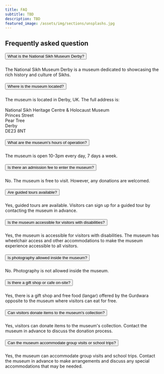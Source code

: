 ```yaml
---
title: FAQ
subtitle: TBD
description: TBD
featured_image: /assets/img/sections/unsplashs.jpg
---
```


<div class="cd-section" id="accordion">
    <div class="accordion-1">
      <div class="container">
        <div class="row">
          <div class="col-md-6 mx-auto text-center">
            <h2 class="title mb-3 mt-5">Frequently asked question</h2>
          </div>
        </div>
        <div class="row">
          <div class="col-md-12 ml-auto">
            <div class="accordion" id="accordionExample">
              <div class="card">
                <div class="card-header" id="headingOne">
                  <h5 class="mb-0">
                    <button class="btn btn-link w-100 text-primary text-left collapsed" type="button" data-toggle="collapse" data-target="#collapseOne" aria-expanded="false" aria-controls="collapseOne">
                        What is the National Sikh Museum Derby?
                      <i class="ni ni-bold-down float-right pt-1"></i>
                    </button>
                  </h5>
                </div>
                <div id="collapseOne" class="collapse" aria-labelledby="headingOne" data-parent="#accordionExample" style="">
                  <div class="card-body opacity-8">
                        The National Sikh Museum Derby is a museum dedicated to showcasing the rich history and culture of Sikhs.
                  </div>
                </div>
              </div>
              <div class="card">
                <div class="card-header" id="headingTwo">
                  <h5 class="mb-0">
                    <button class="btn btn-link w-100 text-primary text-left" type="button" data-toggle="collapse" data-target="#collapseTwo" aria-expanded="false" aria-controls="collapseTwo">
                      Where is the museum located?
                      <i class="ni ni-bold-down float-right pt-1"></i>
                    </button>
                  </h5>
                </div>
                <div id="collapseTwo" class="collapse" aria-labelledby="headingTwo" data-parent="#accordionExample" style="">
                  <div class="card-body opacity-8">
                    The museum is located in Derby, UK. The full address is:<br /><br />
                    National Sikh Heritage Centre & Holocaust Museum<br />
                    Princes Street<br />
                    Pear Tree<br/>
                    Derby<br />
                    DE23 8NT
                  </div>
                </div>
              </div>
              <div class="card">
                <div class="card-header" id="headingThree">
                  <h5 class="mb-0">
                    <button class="btn btn-link w-100 text-primary text-left collapsed" type="button" data-toggle="collapse" data-target="#collapseThree" aria-expanded="false" aria-controls="collapseThree">
                      What are the museum's hours of operation?
                      <i class="ni ni-bold-down float-right pt-1"></i>
                    </button>
                  </h5>
                </div>
                <div id="collapseThree" class="collapse" aria-labelledby="headingThree" data-parent="#accordionExample">
                  <div class="card-body opacity-8">
                    The museum is open 10-3pm every day, 7 days a week.
                  </div>
                </div>
              </div>
              <div class="card">
                <div class="card-header" id="headingFour">
                  <h5 class="mb-0">
                    <button class="btn btn-link w-100 text-primary text-left" type="button" data-toggle="collapse" data-target="#collapseFour" aria-controls="collapseFour">
                      Is there an admission fee to enter the museum?
                      <i class="ni ni-bold-down float-right pt-1"></i>
                    </button>
                  </h5>
                </div>
                <div id="collapseFour" class="collapse" aria-labelledby="headingFour" data-parent="#accordionExample">
                  <div class="card-body opacity-8">
                    No. The museum is free to visit. However, any donations are welcomed.
                  </div>
                </div>
              </div>
              <div class="card">
                <div class="card-header" id="headingFifth">
                  <h5 class="mb-0">
                    <button class="btn btn-link w-100 text-primary text-left" type="button" data-toggle="collapse" data-target="#collapseFifth" aria-controls="collapseFifth">
                      Are guided tours available?
                      <i class="ni ni-bold-down float-right pt-1"></i>
                    </button>
                  </h5>
                </div>
                <div id="collapseFifth" class="collapse" aria-labelledby="headingFifth" data-parent="#accordionExample">
                  <div class="card-body opacity-8">
                    Yes, guided tours are available. Visitors can sign up for a guided tour by contacting the museum in advance.
                  </div>
                </div>
              </div>
              <div class="card">
                <div class="card-header" id="headingFifth">
                  <h5 class="mb-0">
                    <button class="btn btn-link w-100 text-primary text-left" type="button" data-toggle="collapse" data-target="#collapseFifth" aria-controls="collapseFifth">
                      Is the museum accessible for visitors with disabilities?
                      <i class="ni ni-bold-down float-right pt-1"></i>
                    </button>
                  </h5>
                </div>
                <div id="collapseFifth" class="collapse" aria-labelledby="headingFifth" data-parent="#accordionExample">
                  <div class="card-body opacity-8">
                    Yes, the museum is accessible for visitors with disabilities. The museum has wheelchair access and other accommodations to make the museum experience accessible to all visitors.
                  </div>
                </div>
              </div>
              <div class="card">
                <div class="card-header" id="headingFifth">
                  <h5 class="mb-0">
                    <button class="btn btn-link w-100 text-primary text-left" type="button" data-toggle="collapse" data-target="#collapseFifth" aria-controls="collapseFifth">
                      Is photography allowed inside the museum?
                      <i class="ni ni-bold-down float-right pt-1"></i>
                    </button>
                  </h5>
                </div>
                <div id="collapseFifth" class="collapse" aria-labelledby="headingFifth" data-parent="#accordionExample">
                  <div class="card-body opacity-8">
                    No. Photography is not allowed inside the museum.
                  </div>
                </div>
              </div>
              <div class="card">
                <div class="card-header" id="headingFifth">
                  <h5 class="mb-0">
                    <button class="btn btn-link w-100 text-primary text-left" type="button" data-toggle="collapse" data-target="#collapseFifth" aria-controls="collapseFifth">
                      Is there a gift shop or cafe on-site?
                      <i class="ni ni-bold-down float-right pt-1"></i>
                    </button>
                  </h5>
                </div>
                <div id="collapseFifth" class="collapse" aria-labelledby="headingFifth" data-parent="#accordionExample">
                  <div class="card-body opacity-8">
                    Yes, there is a gift shop and free food (langar) offered by the Gurdwara opposite to the museum where visitors can eat for free.
                  </div>
                </div>
              </div>
              <div class="card">
                <div class="card-header" id="headingFifth">
                  <h5 class="mb-0">
                    <button class="btn btn-link w-100 text-primary text-left" type="button" data-toggle="collapse" data-target="#collapseFifth" aria-controls="collapseFifth">
                      Can visitors donate items to the museum's collection?
                      <i class="ni ni-bold-down float-right pt-1"></i>
                    </button>
                  </h5>
                </div>
                <div id="collapseFifth" class="collapse" aria-labelledby="headingFifth" data-parent="#accordionExample">
                  <div class="card-body opacity-8">
                    Yes, visitors can donate items to the museum's collection. Contact the museum in advance to discuss the donation process.
                  </div>
                </div>
              </div>
              <div class="card">
                <div class="card-header" id="headingFifth">
                  <h5 class="mb-0">
                    <button class="btn btn-link w-100 text-primary text-left" type="button" data-toggle="collapse" data-target="#collapseFifth" aria-controls="collapseFifth">
                      Can the museum accommodate group visits or school trips?
                      <i class="ni ni-bold-down float-right pt-1"></i>
                    </button>
                  </h5>
                </div>
                <div id="collapseFifth" class="collapse" aria-labelledby="headingFifth" data-parent="#accordionExample">
                  <div class="card-body opacity-8">
                    Yes, the museum can accommodate group visits and school trips. Contact the museum in advance to make arrangements and discuss any special accommodations that may be needed.
                  </div>
                </div>
              </div>
            </div>
          </div>
        </div>
      </div>
    </div>
  </div>